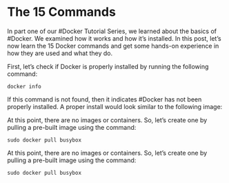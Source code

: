 # The 15 Commands

In part one of our #Docker Tutorial Series, we learned about the basics of #Docker. We examined how it works and how it’s installed. In this post, let’s now learn the 15 Docker commands and get some hands-on experience in how they are used and what they do.

First, let’s check if Docker is properly installed by running the following command:
```
docker info 
```
If this command is not found, then it indicates #Docker has not been properly installed. A proper install would look similar to the following image:

At this point, there are no images or containers. So, let’s create one by pulling a pre-built image using the command:
```
sudo docker pull busybox
```

At this point, there are no images or containers. So, let’s create one by pulling a pre-built image using the command:
```
sudo docker pull busybox
```